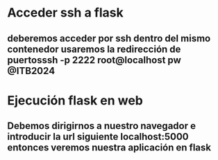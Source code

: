 # Acceder ssh a flask

## deberemos acceder por ssh dentro del mismo contenedor usaremos la redirección de puertosssh -p 2222 root@localhost pw @ITB2024

# Ejecución flask en web 

## Debemos dirigirnos a nuestro navegador e introducir la url siguiente localhost:5000 entonces veremos nuestra aplicación en flask
